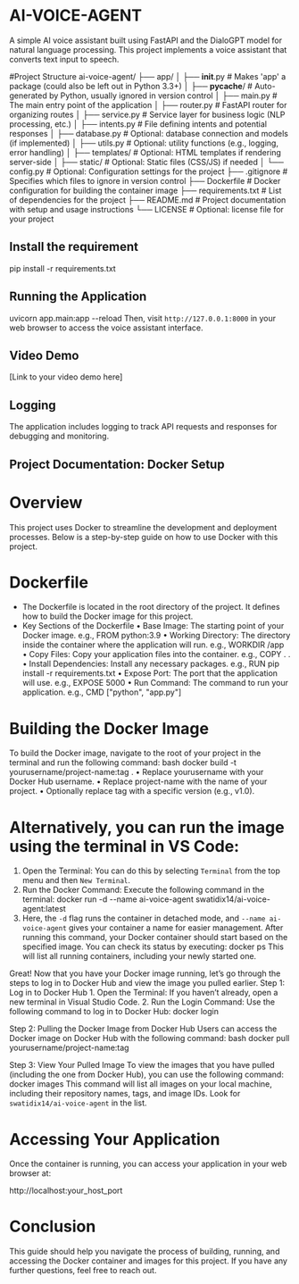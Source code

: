# AI-VOICE-AGENT
A simple AI voice assistant built using FastAPI and the DialoGPT model for natural language processing. This project implements a voice assistant that converts text input to speech.  

#Project Structure
ai-voice-agent/
├── app/
│   ├── __init__.py             # Makes 'app' a package (could also be left out in Python 3.3+)
│   ├── __pycache__/            # Auto-generated by Python, usually ignored in version control
│   ├── main.py                  # The main entry point of the application
│   ├── router.py                # FastAPI router for organizing routes
│   ├── service.py               # Service layer for business logic (NLP processing, etc.)
│   ├── intents.py               # File defining intents and potential responses
│   ├── database.py              # Optional: database connection and models (if implemented)
│   ├── utils.py                 # Optional: utility functions (e.g., logging, error handling)
│   ├── templates/               # Optional: HTML templates if rendering server-side
│   ├── static/                  # Optional: Static files (CSS/JS) if needed
│   └── config.py                # Optional: Configuration settings for the project
├── .gitignore                   # Specifies which files to ignore in version control
├── Dockerfile                   # Docker configuration for building the container image
├── requirements.txt             # List of dependencies for the project
├── README.md                    # Project documentation with setup and usage instructions
└── LICENSE                      # Optional: license file for your project

 ## Install the requirement
 
   pip install -r requirements.txt

## Running the Application

   uvicorn app.main:app --reload
   Then, visit `http://127.0.0.1:8000` in your web browser to access the voice assistant interface.

## Video Demo
[Link to your video demo here]

## Logging
The application includes logging to track API requests and responses for debugging and monitoring.

## Project Documentation: Docker Setup

# Overview
This project uses Docker to streamline the development and deployment processes. Below is a step-by-step guide on how to use Docker with this project.

# Dockerfile
- The Dockerfile is located in the root directory of the project. It defines how to build the Docker image for this project.
- Key Sections of the Dockerfile
  • Base Image: The starting point of your Docker image. e.g., FROM python:3.9
  • Working Directory: The directory inside the container where the application will run. e.g., WORKDIR /app
  • Copy Files: Copy your application files into the container. e.g., COPY . .
  • Install Dependencies: Install any necessary packages. e.g., RUN pip install -r requirements.txt
  • Expose Port: The port that the application will use. e.g., EXPOSE 5000
  • Run Command: The command to run your application. e.g., CMD ["python", "app.py"]
  
# Building the Docker Image
To build the Docker image, navigate to the root of your project in the terminal and run the following command:
  bash
  docker build -t yourusername/project-name:tag .
  • Replace yourusername with your Docker Hub username.
  • Replace project-name with the name of your project.
  • Optionally replace tag with a specific version (e.g., v1.0).

# Alternatively, you can run the image using the terminal in VS Code:
1.	Open the Terminal: You can do this by selecting `Terminal` from the top menu and then `New Terminal`.
2.	Run the Docker Command: Execute the following command in the terminal:
   docker run -d --name ai-voice-agent swatidix14/ai-voice-agent:latest
2.	Here, the `-d` flag runs the container in detached mode, and `--name ai-voice-agent` gives your container a name for easier management.
After running this command, your Docker container should start based on the specified image. You can check its status by executing:
docker ps
This will list all running containers, including your newly started one.

Great! Now that you have your Docker image running, let’s go through the steps to log in to Docker Hub and view the image you pulled earlier.
Step 1: Log in to Docker Hub
	1.	Open the Terminal: If you haven’t already, open a new terminal in Visual Studio Code.
	2.	Run the Login Command: Use the following command to log in to Docker Hub:
    docker login


Step 2: Pulling the Docker Image from Docker Hub
Users can access the Docker image on Docker Hub with the following command:
bash
  docker pull yourusername/project-name:tag

  
Step 3: View Your Pulled Image
To view the images that you have pulled (including the one from Docker Hub), you can use the following command:
docker images
This command will list all images on your local machine, including their repository names, tags, and image IDs. Look for `swatidix14/ai-voice-agent` in the list.
  

# Accessing Your Application
Once the container is running, you can access your application in your web browser at:

http://localhost:your_host_port

# Conclusion
This guide should help you navigate the process of building, running, and accessing the Docker container and images for this project. If you have any further questions, feel free to reach out.


